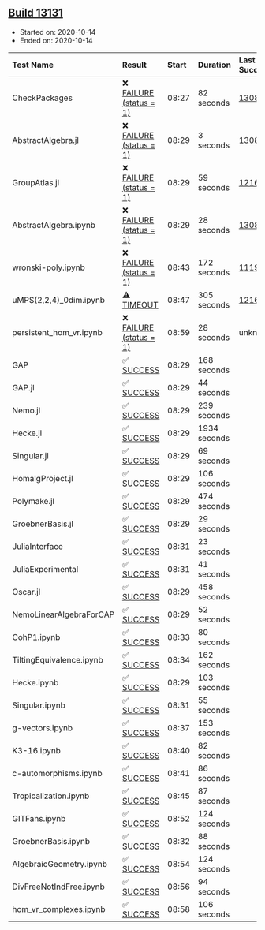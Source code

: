 ## [Build 13131](https://oscarci.mathematik.uni-kl.de/job/oscar/13131/)

* Started on: 2020-10-14
* Ended on: 2020-10-14

| Test Name    | Result | Start | Duration | Last Success | First Failure |
|:-------------|:-------|:------|:---------|:-------------|:--------------|
| CheckPackages | ❌ [FAILURE (status = 1)](https://oscarci.mathematik.uni-kl.de/job/oscar/13131/artifact/logs/build-13131/CheckPackages.log) | 08:27 | 82 seconds | [13085](https://oscarci.mathematik.uni-kl.de/job/oscar/13085/) | [13086](https://oscarci.mathematik.uni-kl.de/job/oscar/13086/) |
| AbstractAlgebra.jl | ❌ [FAILURE (status = 1)](https://oscarci.mathematik.uni-kl.de/job/oscar/13131/artifact/logs/build-13131/AbstractAlgebra.jl.log) | 08:29 | 3 seconds | [13085](https://oscarci.mathematik.uni-kl.de/job/oscar/13085/) | [13086](https://oscarci.mathematik.uni-kl.de/job/oscar/13086/) |
| GroupAtlas.jl | ❌ [FAILURE (status = 1)](https://oscarci.mathematik.uni-kl.de/job/oscar/13131/artifact/logs/build-13131/GroupAtlas.jl.log) | 08:29 | 59 seconds | [12167](https://oscarci.mathematik.uni-kl.de/job/oscar/12167/) | [12168](https://oscarci.mathematik.uni-kl.de/job/oscar/12168/) |
| AbstractAlgebra.ipynb | ❌ [FAILURE (status = 1)](https://oscarci.mathematik.uni-kl.de/job/oscar/13131/artifact/logs/build-13131/AbstractAlgebra.ipynb.log) | 08:29 | 28 seconds | [13085](https://oscarci.mathematik.uni-kl.de/job/oscar/13085/) | [13086](https://oscarci.mathematik.uni-kl.de/job/oscar/13086/) |
| wronski-poly.ipynb | ❌ [FAILURE (status = 1)](https://oscarci.mathematik.uni-kl.de/job/oscar/13131/artifact/logs/build-13131/wronski-poly.ipynb.log) | 08:43 | 172 seconds | [11192](https://oscarci.mathematik.uni-kl.de/job/oscar/11192/) | [11193](https://oscarci.mathematik.uni-kl.de/job/oscar/11193/) |
| uMPS(2,2,4)_0dim.ipynb | ⚠ [TIMEOUT](https://oscarci.mathematik.uni-kl.de/job/oscar/13131/artifact/logs/build-13131/uMPS-2-2-4-_0dim.ipynb.log) | 08:47 | 305 seconds | [12167](https://oscarci.mathematik.uni-kl.de/job/oscar/12167/) | [12168](https://oscarci.mathematik.uni-kl.de/job/oscar/12168/) |
| persistent_hom_vr.ipynb | ❌ [FAILURE (status = 1)](https://oscarci.mathematik.uni-kl.de/job/oscar/13131/artifact/logs/build-13131/persistent_hom_vr.ipynb.log) | 08:59 | 28 seconds | unknown | unknown |
| GAP | ✅ [SUCCESS](https://oscarci.mathematik.uni-kl.de/job/oscar/13131/artifact/logs/build-13131/GAP.log) | 08:29 | 168 seconds |  |  |
| GAP.jl | ✅ [SUCCESS](https://oscarci.mathematik.uni-kl.de/job/oscar/13131/artifact/logs/build-13131/GAP.jl.log) | 08:29 | 44 seconds |  |  |
| Nemo.jl | ✅ [SUCCESS](https://oscarci.mathematik.uni-kl.de/job/oscar/13131/artifact/logs/build-13131/Nemo.jl.log) | 08:29 | 239 seconds |  |  |
| Hecke.jl | ✅ [SUCCESS](https://oscarci.mathematik.uni-kl.de/job/oscar/13131/artifact/logs/build-13131/Hecke.jl.log) | 08:29 | 1934 seconds |  |  |
| Singular.jl | ✅ [SUCCESS](https://oscarci.mathematik.uni-kl.de/job/oscar/13131/artifact/logs/build-13131/Singular.jl.log) | 08:29 | 69 seconds |  |  |
| HomalgProject.jl | ✅ [SUCCESS](https://oscarci.mathematik.uni-kl.de/job/oscar/13131/artifact/logs/build-13131/HomalgProject.jl.log) | 08:29 | 106 seconds |  |  |
| Polymake.jl | ✅ [SUCCESS](https://oscarci.mathematik.uni-kl.de/job/oscar/13131/artifact/logs/build-13131/Polymake.jl.log) | 08:29 | 474 seconds |  |  |
| GroebnerBasis.jl | ✅ [SUCCESS](https://oscarci.mathematik.uni-kl.de/job/oscar/13131/artifact/logs/build-13131/GroebnerBasis.jl.log) | 08:29 | 29 seconds |  |  |
| JuliaInterface | ✅ [SUCCESS](https://oscarci.mathematik.uni-kl.de/job/oscar/13131/artifact/logs/build-13131/JuliaInterface.log) | 08:31 | 23 seconds |  |  |
| JuliaExperimental | ✅ [SUCCESS](https://oscarci.mathematik.uni-kl.de/job/oscar/13131/artifact/logs/build-13131/JuliaExperimental.log) | 08:31 | 41 seconds |  |  |
| Oscar.jl | ✅ [SUCCESS](https://oscarci.mathematik.uni-kl.de/job/oscar/13131/artifact/logs/build-13131/Oscar.jl.log) | 08:29 | 458 seconds |  |  |
| NemoLinearAlgebraForCAP | ✅ [SUCCESS](https://oscarci.mathematik.uni-kl.de/job/oscar/13131/artifact/logs/build-13131/NemoLinearAlgebraForCAP.log) | 08:29 | 52 seconds |  |  |
| CohP1.ipynb | ✅ [SUCCESS](https://oscarci.mathematik.uni-kl.de/job/oscar/13131/artifact/logs/build-13131/CohP1.ipynb.log) | 08:33 | 80 seconds |  |  |
| TiltingEquivalence.ipynb | ✅ [SUCCESS](https://oscarci.mathematik.uni-kl.de/job/oscar/13131/artifact/logs/build-13131/TiltingEquivalence.ipynb.log) | 08:34 | 162 seconds |  |  |
| Hecke.ipynb | ✅ [SUCCESS](https://oscarci.mathematik.uni-kl.de/job/oscar/13131/artifact/logs/build-13131/Hecke.ipynb.log) | 08:29 | 103 seconds |  |  |
| Singular.ipynb | ✅ [SUCCESS](https://oscarci.mathematik.uni-kl.de/job/oscar/13131/artifact/logs/build-13131/Singular.ipynb.log) | 08:31 | 55 seconds |  |  |
| g-vectors.ipynb | ✅ [SUCCESS](https://oscarci.mathematik.uni-kl.de/job/oscar/13131/artifact/logs/build-13131/g-vectors.ipynb.log) | 08:37 | 153 seconds |  |  |
| K3-16.ipynb | ✅ [SUCCESS](https://oscarci.mathematik.uni-kl.de/job/oscar/13131/artifact/logs/build-13131/K3-16.ipynb.log) | 08:40 | 82 seconds |  |  |
| c-automorphisms.ipynb | ✅ [SUCCESS](https://oscarci.mathematik.uni-kl.de/job/oscar/13131/artifact/logs/build-13131/c-automorphisms.ipynb.log) | 08:41 | 86 seconds |  |  |
| Tropicalization.ipynb | ✅ [SUCCESS](https://oscarci.mathematik.uni-kl.de/job/oscar/13131/artifact/logs/build-13131/Tropicalization.ipynb.log) | 08:45 | 87 seconds |  |  |
| GITFans.ipynb | ✅ [SUCCESS](https://oscarci.mathematik.uni-kl.de/job/oscar/13131/artifact/logs/build-13131/GITFans.ipynb.log) | 08:52 | 124 seconds |  |  |
| GroebnerBasis.ipynb | ✅ [SUCCESS](https://oscarci.mathematik.uni-kl.de/job/oscar/13131/artifact/logs/build-13131/GroebnerBasis.ipynb.log) | 08:32 | 88 seconds |  |  |
| AlgebraicGeometry.ipynb | ✅ [SUCCESS](https://oscarci.mathematik.uni-kl.de/job/oscar/13131/artifact/logs/build-13131/AlgebraicGeometry.ipynb.log) | 08:54 | 124 seconds |  |  |
| DivFreeNotIndFree.ipynb | ✅ [SUCCESS](https://oscarci.mathematik.uni-kl.de/job/oscar/13131/artifact/logs/build-13131/DivFreeNotIndFree.ipynb.log) | 08:56 | 94 seconds |  |  |
| hom_vr_complexes.ipynb | ✅ [SUCCESS](https://oscarci.mathematik.uni-kl.de/job/oscar/13131/artifact/logs/build-13131/hom_vr_complexes.ipynb.log) | 08:58 | 106 seconds |  |  |
